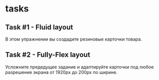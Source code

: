 # tasks

## Task #1 - Fluid layout
В этом упражнении вы создадите резиновые карточки товара.

## Task #2 - Fully-Flex layout
Усложните предедущее задание и адаптируйте карточки под любое разрешение экрана от 1920px до 200px по ширине.
